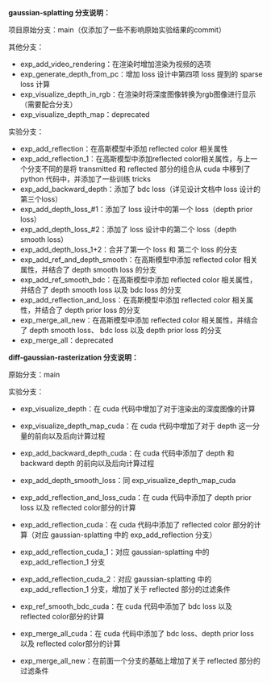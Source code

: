 **gaussian-splatting 分支说明：**

项目原始分支：main（仅添加了一些不影响原始实验结果的commit）

其他分支：

+ exp_add_video_rendering：在渲染时增加渲染为视频的选项
+ exp_generate_depth_from_pc：增加 loss 设计中第四项 loss 提到的 sparse loss 计算
+ exp_visualize_depth_in_rgb：在渲染时将深度图像转换为rgb图像进行显示（需要配合分支）
+ exp_visualize_depth_map：deprecated

实验分支：

+ exp_add_reflection：在高斯模型中添加 reflected color 相关属性
+ exp_add_reflection_1：在高斯模型中添加reflected color相关属性，与上一个分支不同的是将 transmitted 和 reflected 部分的组合从 cuda 中移到了 python 代码中，并添加了一些训练 tricks
+ exp_add_backward_depth：添加了 bdc loss（详见设计文档中 loss 设计的第三个loss）
+ exp_add_depth_loss_#1：添加了 loss 设计中的第一个 loss（depth prior loss）
+ exp_add_depth_loss_#2：添加了 loss 设计中的第二个 loss（depth smooth loss）
+ exp_add_depth_loss_1+2：合并了第一个 loss 和 第二个 loss 的分支
+ exp_add_ref_and_depth_smooth：在高斯模型中添加 reflected color 相关属性，并结合了 depth smooth loss 的分支
+ exp_add_ref_smooth_bdc：在高斯模型中添加 reflected color 相关属性，并结合了 depth smooth loss 以及 bdc loss 的分支
+ exp_add_reflection_and_loss：在高斯模型中添加 reflected color 相关属性，并结合了 depth prior loss 的分支
+ exp_merge_all_new：在高斯模型中添加 reflected color 相关属性，并结合了 depth smooth loss、 bdc loss 以及 depth prior loss 的分支
+ exp_merge_all：deprecated



**diff-gaussian-rasterization 分支说明：**

原始分支：main

实验分支：

+ exp_visualize_depth：在 cuda 代码中增加了对于渲染出的深度图像的计算
+ exp_visualize_depth_map_cuda：在 cuda 代码中增加了对于 depth 这一分量的前向以及后向计算过程

+ exp_add_backward_depth_cuda：在 cuda 代码中添加了 depth 和 backward depth 的前向以及后向计算过程
+ exp_add_depth_smooth_loss：同 exp_visualize_depth_map_cuda
+ exp_add_reflection_and_loss_cuda：在 cuda 代码中添加了 depth prior loss 以及 reflected color部分的计算
+ exp_add_reflection_cuda：在 cuda 代码中添加了 reflected color 部分的计算（对应 gaussian-splatting 中的 exp_add_reflection 分支）
+ exp_add_reflection_cuda_1：对应 gaussian-splatting 中的 exp_add_reflection_1 分支
+ exp_add_reflection_cuda_2：对应 gaussian-splatting 中的 exp_add_reflection_1 分支，增加了关于 reflected 部分的过滤条件
+ exp_ref_smooth_bdc_cuda：在 cuda 代码中添加了 bdc loss 以及 reflected color部分的计算
+ exp_merge_all_cuda：在 cuda 代码中添加了 bdc loss、depth prior loss 以及 reflected color部分的计算
+ exp_merge_all_new：在前面一个分支的基础上增加了关于 reflected 部分的过滤条件